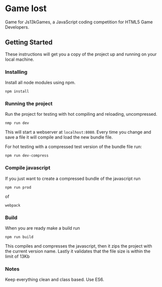 # Game lost

Game for Js13kGames, a JavaScript coding competition for HTML5 Game Developers.

## Getting Started

These instructions will get you a copy of the project up and running on your local machine.

### Installing

Install all node modules using npm.

```
npm install
```

### Running the project

Run the project for testing with hot compiling and reloading, uncompressed.

```
nmp run dev
```

This will start a webserver at `localhost:8080`.
Every time you change and save a file it will compile and load the new bundle file.

For hot testing with a compressed test version of the bundle file run:

```
npm run dev-compress
```

### Compile javascript

If you just want to create a compressed bundle of the javascript run

```
npm run prod
```

of

```
webpack
```

### Build

When you are ready make a build run

```
npm run build
```

This compiles and compresses the javascript,
then it zips the project with the current version name.
Lastly it validates that the file size is within the limit of 13Kb

### Notes

Keep everything clean and class based.
Use ES6.
